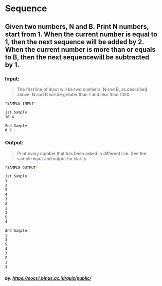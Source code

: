 # Sequence

## Given two numbers, N and B. Print N numbers, start from 1. When the current number is equal to 1, then the next sequence will be added by 2. When the current number is more than or equals​ ​to​ ​B,​ ​then​ ​the​ ​next​ ​sequence​ ​will​ ​be​ ​subtracted​ ​by​ ​1. 

### Input:

> The first line of input will be two numbers, N and B, as described above. N and B will be greater than​ ​1​ ​and​ ​less​ ​than​ ​1000.  

```sh
*SAMPLE INPUT*

1st Sample:
10 4

2nd Sample:
8 5
```

### Output:

> Print​ ​every​ ​number​ ​that​ ​has​ ​been​ ​asked​ ​in​ ​different​ ​line.​ ​See​ ​the​ ​sample​ ​input​ ​and​ ​output​ ​for clarity.  ​​

```sh
*SAMPLE OUTPUT*

1st Sample:
1
3
5
4
3
2
1
3
5
4

2nd Sample:
1
3
5
4
3
2
1
3​
```

##### by. https://socs1.binus.ac.id/quiz/public/ 
